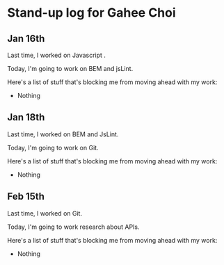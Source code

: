 # Stand-up log for Gahee Choi

## Jan 16th

Last time, I worked on Javascript .

Today, I'm going to work on BEM and jsLint.

Here's a list of stuff that's blocking me from moving ahead with my work:
- Nothing

## Jan 18th

Last time, I worked on BEM and JsLint.

Today, I'm going to work on Git.

Here's a list of stuff that's blocking me from moving ahead with my work:
- Nothing

## Feb 15th

Last time, I worked on Git.

Today, I'm going to work research about APIs.

Here's a list of stuff that's blocking me from moving ahead with my work:
- Nothing
